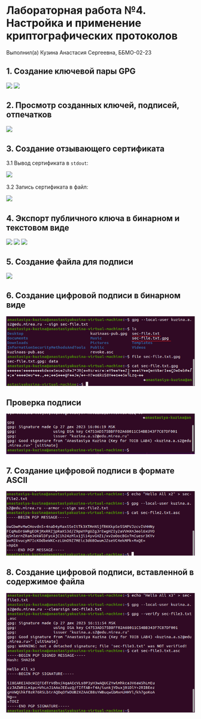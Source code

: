 # Лабораторная работа №4. Настройка и применение криптографических протоколов

Выполнил(а) Кузина Анастасия Сергеевна, ББМО-02-23

## 1. Создание ключевой пары GPG

![](./screenshots/01.png)
![](./screenshots/02.png)

## 2. Просмотр созданных ключей, подписей, отпечатков

![](./screenshots/03.png)

## 3. Создание отзывающего сертификата

3.1 Вывод сертификата в `stdout`:

![](./screenshots/04.png)

3.2 Запись сертификата в файл: 

![](./screenshots/05.png)

## 4. Экспорт публичного ключа в бинарном и текстовом виде

![](./screenshots/06.png)
![](./screenshots/07.png)
![](./screenshots/08.png)

## 5. Создание файла для подписи

![](./screenshots/09.png)

## 6. Создание цифровой подписи в бинарном виде

![](./screenshots/10.png)

## Проверка подписи

![](./screenshots/11.png)

## 7. Создание цифровой подписи в формате ASCII

![](./screenshots/12.png)

## 8. Создание цифровой подписи, вставленной в содержимое файла

![](./screenshots/13.png)
